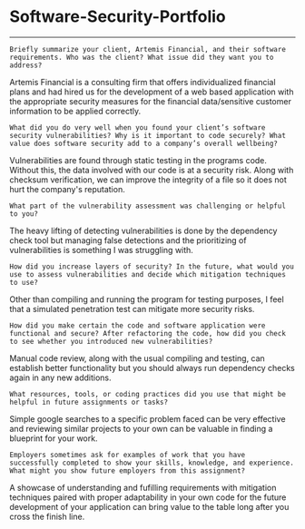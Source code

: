 # Software-Security-Portfolio
-----------------------------

    Briefly summarize your client, Artemis Financial, and their software requirements. Who was the client? What issue did they want you to address?
    
 Artemis Financial is a consulting firm that offers individualized financial plans and had hired us for the development of a web based application with the appropriate security measures for the financial data/sensitive customer information to be applied correctly.    
 
    What did you do very well when you found your client’s software security vulnerabilities? Why is it important to code securely? What value does software security add to a company’s overall wellbeing?
    
Vulnerabilities are found through static testing in the programs code. Without this, the data involved with our code is at a security risk. Along with checksum verification, we can improve the integrity of a file so it does not hurt the company's reputation.  
    
    What part of the vulnerability assessment was challenging or helpful to you?
    
The heavy lifting of detecting vulnerabilities is done by the dependency check tool but managing false detections and the prioritizing of vulnerabilities is something I was struggling with. 
    
    How did you increase layers of security? In the future, what would you use to assess vulnerabilities and decide which mitigation techniques to use?
    
Other than compiling and running the program for testing purposes, I feel that a simulated penetration test can mitigate more security risks. 
    
    How did you make certain the code and software application were functional and secure? After refactoring the code, how did you check to see whether you introduced new vulnerabilities?
    
Manual code review, along with the usual compiling and testing, can establish better functionality but you should always run dependency checks again in any new additions. 
    
    What resources, tools, or coding practices did you use that might be helpful in future assignments or tasks?
    
Simple google searches to a specific problem faced can be very effective and reviewing similar projects to your own can be valuable in finding a blueprint for your work. 
    
    Employers sometimes ask for examples of work that you have successfully completed to show your skills, knowledge, and experience. What might you show future employers from this assignment?
    
A showcase of understanding and fufilling requirements with mitigation techniques paired with proper adaptability in your own code for the future development of your application can bring value to the table long after you cross the finish line. 
